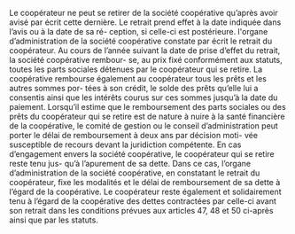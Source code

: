Le coopérateur ne peut se retirer de la société coopérative qu’après avoir avisé par écrit cette dernière. Le retrait prend effet à la date indiquée dans l’avis ou à la date de sa ré- ception, si celle-ci est postérieure.
l'organe d’administration de la société coopérative constate par écrit le retrait du coopérateur.
Au cours de l’année suivant la date de prise d’effet du retrait, la société coopérative rembour- se, au prix fixé conformément aux statuts, toutes les parts sociales détenues par le coopérateur qui se retire.
La coopérative rembourse également au coopérateur tous les prêts et les autres sommes por- tées à son crédit, le solde des prêts qu’elle lui a consentis ainsi que les intérêts courus sur ces sommes jusqu’à la date du paiement.
Lorsqu’il estime que le remboursement des parts sociales ou des prêts du coopérateur qui se retire est de nature à nuire à la santé financière de la coopérative, le comité de gestion ou le conseil d’administration peut porter le délai de remboursement à deux ans par décision moti- vée susceptible de recours devant la juridiction compétente.
En cas d’engagement envers la société coopérative, le coopérateur qui se retire reste tenu jus- qu’à l’apurement de sa dette. Dans ce cas, l’organe d’administration de la société coopérative, en constatant le retrait du coopérateur, fixe les modalités et le délai de remboursement de sa dette à l’égard de la coopérative.
Le coopérateur reste également et solidairement tenu à l’égard de la coopérative des dettes contractées par celle-ci avant son retrait dans les conditions prévues aux articles 47, 48 et 50 ci-après ainsi que par les statuts.